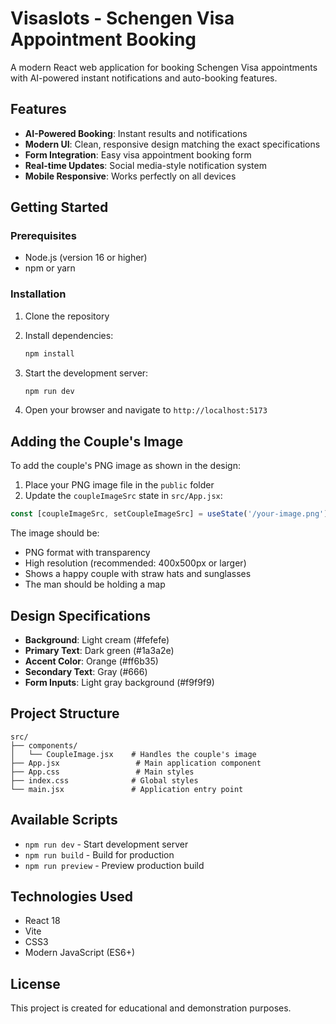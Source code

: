 # Visaslots - Schengen Visa Appointment Booking

A modern React web application for booking Schengen Visa appointments with AI-powered instant notifications and auto-booking features.

## Features

- **AI-Powered Booking**: Instant results and notifications
- **Modern UI**: Clean, responsive design matching the exact specifications
- **Form Integration**: Easy visa appointment booking form
- **Real-time Updates**: Social media-style notification system
- **Mobile Responsive**: Works perfectly on all devices

## Getting Started

### Prerequisites

- Node.js (version 16 or higher)
- npm or yarn

### Installation

1. Clone the repository
2. Install dependencies:
   ```bash
   npm install
   ```

3. Start the development server:
   ```bash
   npm run dev
   ```

4. Open your browser and navigate to `http://localhost:5173`

## Adding the Couple's Image

To add the couple's PNG image as shown in the design:

1. Place your PNG image file in the `public` folder
2. Update the `coupleImageSrc` state in `src/App.jsx`:

```jsx
const [coupleImageSrc, setCoupleImageSrc] = useState('/your-image.png')
```

The image should be:
- PNG format with transparency
- High resolution (recommended: 400x500px or larger)
- Shows a happy couple with straw hats and sunglasses
- The man should be holding a map

## Design Specifications

- **Background**: Light cream (#fefefe)
- **Primary Text**: Dark green (#1a3a2e)
- **Accent Color**: Orange (#ff6b35)
- **Secondary Text**: Gray (#666)
- **Form Inputs**: Light gray background (#f9f9f9)

## Project Structure

```
src/
├── components/
│   └── CoupleImage.jsx    # Handles the couple's image
├── App.jsx                 # Main application component
├── App.css                 # Main styles
├── index.css              # Global styles
└── main.jsx               # Application entry point
```

## Available Scripts

- `npm run dev` - Start development server
- `npm run build` - Build for production
- `npm run preview` - Preview production build

## Technologies Used

- React 18
- Vite
- CSS3
- Modern JavaScript (ES6+)

## License

This project is created for educational and demonstration purposes.

